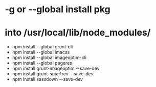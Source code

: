 # -g or --global install pkg 
# into /usr/local/lib/node_modules/

* npm install --global grunt-cli
* npm install --global imacss
* npm install --global imageoptim-cli
* npm install --global pageres
* npm install grunt-imageoptim --save-dev
* npm install grunt-smartrev --save-dev
* npm install sassdown --save-dev
